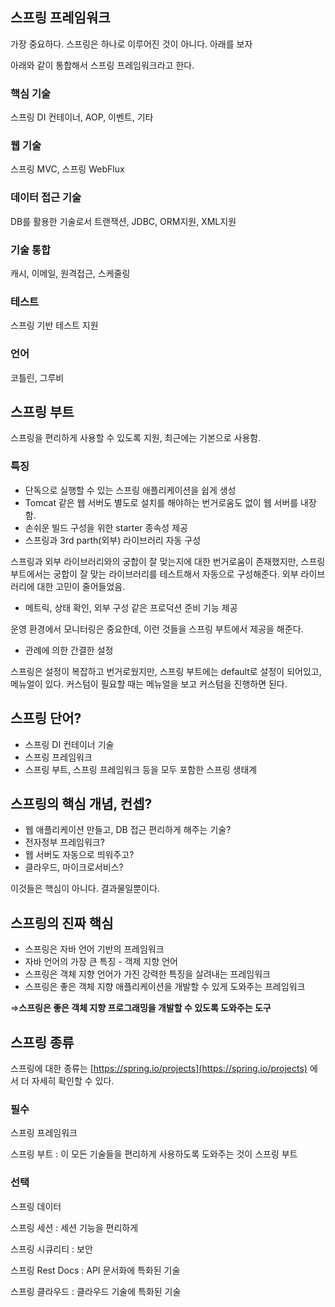 ## 스프링 프레임워크

가장 중요하다. 스프링은 하나로 이루어진 것이 아니다. 아래를 보자

아래와 같이 통합해서 스프링 프레임워크라고 한다.

### 핵심 기술

스프링 DI 컨테이너, AOP, 이벤트, 기타

### 웹 기술

스프링 MVC, 스프링 WebFlux

### 데이터 접근 기술

DB를 활용한 기술로서 트랜잭션, JDBC, ORM지원, XML지원

### 기술 통합

캐시, 이메일, 원격접근, 스케줄링

### 테스트

스프링 기반 테스트 지원

### 언어

코틀린, 그루비

## 스프링 부트

스프링을 편리하게 사용할 수 있도록 지원, 최근에는 기본으로 사용함.

### 특징

- 단독으로 실행할 수 있는 스프링 애플리케이션을 쉽게 생성
- Tomcat 같은 웹 서버도 별도로 설치를 해야하는 번거로움도 없이 웹 서버를 내장함.
- 손쉬운 빌드 구성을 위한 starter 종속성 제공
- 스프링과 3rd parth(외부) 라이브러리 자동 구성

스프링과 외부 라이브러리와의 궁합이 잘 맞는지에 대한 번거로움이 존재했지만, 스프링 부트에서는 궁합이 잘 맞는 라이브러리를 테스트해서 자동으로 구성해준다. 외부 라이브러리에 대한 고민이 줄어들었음.

- 메트릭, 상태 확인, 외부 구성 같은 프로덕션 준비 기능 제공

운영 환경에서 모니터링은 중요한데, 이런 것들을 스프링 부트에서 제공을 해준다.

- 관례에 의한 간결한 설정

스프링은 설정이 복잡하고 번거로웠지만, 스프링 부트에는 default로 설정이 되어있고, 메뉴얼이 있다. 커스텀이 필요할 때는 메뉴얼을 보고 커스텀을 진행하면 된다.

## 스프링 단어?

- 스프링 DI 컨테이너 기술
- 스프링 프레임워크
- 스프링 부트, 스프링 프레임워크 등을 모두 포함한 스프링 생태계

## 스프링의 핵심 개념, 컨셉?

- 웹 애플리케이션 만들고, DB 접근 편리하게 해주는 기술?
- 전자정부 프레임워크?
- 웹 서버도 자동으로 띄워주고?
- 클라우드, 마이크로서비스?

이것들은 핵심이 아니다. 결과물일뿐이다.

## 스프링의 진짜 핵심

- 스프링은 자바 언어 기반의 프레임워크
- 자바 언어의 가장 큰 특징 - 객제 지향 언어
- 스프링은 객체 지향 언어가 가진 강력한 특징을 살려내는 프레임워크
- 스프링은 좋은 객체 지향 애플리케이션을 개발할 수 있게 도와주는 프레임워크

⇒**스프링은 좋은 객체 지향 프로그래밍을 개발할 수 있도록 도와주는 도구**

## 스프링 종류

스프링에 대한 종류는 [https://spring.io/projects](https://spring.io/projects) 에서 더 자세히 확인할 수 있다.

### 필수

스프링 프레임워크

스프링 부트 : 이 모든 기술들을 편리하게 사용하도록 도와주는 것이 스프링 부트

### 선택

스프링 데이터

스프링 세션 : 세션 기능을 편리하게

스프링 시큐리티 : 보안

스프링 Rest Docs : API 문서화에 특화된 기술

스프링 클라우드 : 클라우드 기술에 특화된 기술
